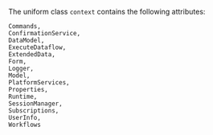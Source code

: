 The uniform class <code>context</code> contains the following attributes:

```
Commands, 
ConfirmationService, 
DataModel, 
ExecuteDataflow, 
ExtendedData, 
Form, 
Logger, 
Model, 
PlatformServices, 
Properties, 
Runtime, 
SessionManager,
Subscriptions, 
UserInfo, 
Workflows
```
